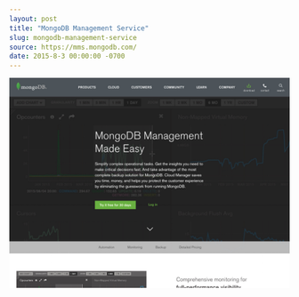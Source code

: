 ```yaml
---
layout: post
title: "MongoDB Management Service"
slug: mongodb-management-service
source: https://mms.mongodb.com/
date: 2015-8-3 00:00:00 -0700
---
```


<img src="/screenshots/mongodb-management-service.jpg">
